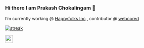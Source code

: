 ### Hi there I am Prakash Chokalingam 👋

I’m currently working @ [Happyfolks Inc](https://www.happyfolks.io/) , contributor @ [webcored](https://github.com/webcored)

[![streak](https://codeium.com/badges/v2/user/prakash-chokalingam/streak)](https://codeium.com/profile/prakash-chokalingam)

<a href="https://www.linkedin.com/in/prakashchokalingam/">
  <img src="https://user-images.githubusercontent.com/5512765/88061041-9f7b4900-cb84-11ea-8ef5-d064f8d4314d.png" alt="prakash chokalingam's Linkedin Profile" height="25" width="25">
</a>

